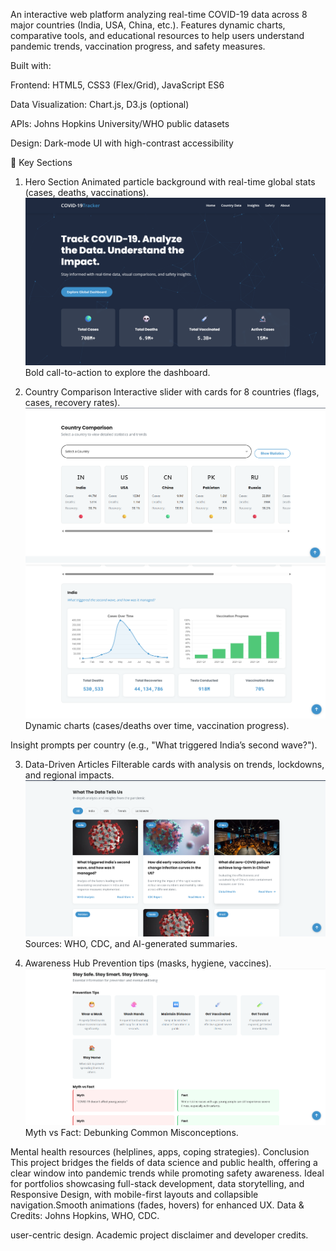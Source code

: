 An interactive web platform analyzing real-time COVID-19 data across 8 major countries (India, USA, China, etc.). Features dynamic charts, comparative tools, and educational resources to help users understand pandemic trends, vaccination progress, and safety measures.

Built with:

Frontend: HTML5, CSS3 (Flex/Grid), JavaScript ES6

Data Visualization: Chart.js, D3.js (optional)

APIs: Johns Hopkins University/WHO public datasets

Design: Dark-mode UI with high-contrast accessibility

🧩 Key Sections
1. Hero Section
Animated particle background with real-time global stats (cases, deaths, vaccinations).
  ![Image Alt](https://github.com/faizanalisyed2776/COVID-19-Data-Visualization-Website-/blob/2d60b411062eb53b6abcf93c0de000d01b519838/Screenshots/Hero.png)
Bold call-to-action to explore the dashboard.

2. Country Comparison
Interactive slider with cards for 8 countries (flags, cases, recovery rates).
![Image Alt](https://github.com/faizanalisyed2776/COVID-19-Data-Visualization-Website-/blob/3bf244b959a224fc3e0fc549fb016f9e3265e23d/Screenshots/Countries.png)
![Image Alt](https://github.com/faizanalisyed2776/COVID-19-Data-Visualization-Website-/blob/8448379624c945196cc5219de04bc7c60df29fde/Screenshots/Stats.png)
Dynamic charts (cases/deaths over time, vaccination progress).

Insight prompts per country (e.g., "What triggered India’s second wave?").

3. Data-Driven Articles
Filterable cards with analysis on trends, lockdowns, and regional impacts.
![Image Alt](https://github.com/faizanalisyed2776/COVID-19-Data-Visualization-Website-/blob/b52e8ae5d4b81b2e5843048cc69bfaafbe22c28c/Screenshots/Articles.png)
Sources: WHO, CDC, and AI-generated summaries.

4. Awareness Hub
Prevention tips (masks, hygiene, vaccines).
![Image Alt](https://github.com/faizanalisyed2776/COVID-19-Data-Visualization-Website-/blob/8448379624c945196cc5219de04bc7c60df29fde/Screenshots/Precaution.png)
Myth vs Fact: Debunking Common Misconceptions.

Mental health resources (helplines, apps, coping strategies).
Conclusion
This project bridges the fields of data science and public health, offering a clear window into pandemic trends while promoting safety awareness. Ideal for portfolios showcasing full-stack development, data storytelling, and Responsive Design, with mobile-first layouts and collapsible navigation.Smooth animations (fades, hovers) for enhanced UX. Data & Credits: Johns Hopkins, WHO, CDC.

user-centric design.
Academic project disclaimer and developer credits.
